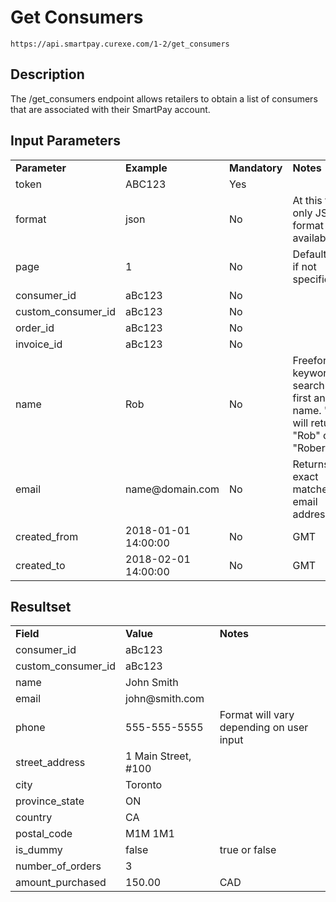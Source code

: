 # Get Consumers

~~~
https://api.smartpay.curexe.com/1-2/get_consumers
~~~

## Description

The /get_consumers endpoint allows retailers to obtain a list of consumers that are associated with their SmartPay account.

## Input Parameters

<table>
  <tr>
    <td><b>Parameter</b></td>
    <td><b>Example</b></td>
    <td><b>Mandatory</b></td>
    <td><b>Notes</b></td>
  </tr>
  <tr>
    <td>token</td>
    <td>ABC123</td>
    <td>Yes</td>
    <td></td>
  </tr>
  <tr>
    <td>format</td>
    <td>json</td>
    <td>No</td>
    <td>At this time only JSON format is available</td>
  </tr>
  <tr>
    <td>page</td>
    <td>1</td>
    <td>No</td>
    <td>Defaults to 1 if not specified</td>
  </tr>
  <tr>
    <td>consumer_id</td>
    <td>aBc123</td>
    <td>No</td>
    <td></td>
  </tr>
  <tr>
    <td>custom_consumer_id</td>
    <td>aBc123</td>
    <td>No</td>
    <td></td>
  </tr>
  <tr>
    <td>order_id</td>
    <td>aBc123</td>
    <td>No</td>
    <td></td>
  </tr>
  <tr>
    <td>invoice_id</td>
    <td>aBc123</td>
    <td>No</td>
    <td></td>
  </tr>
  <tr>
    <td>name</td>
    <td>Rob</td>
    <td>No</td>
    <td>Freeform keyword search of first and last name. "Rob" will return "Rob" or "Robertson".</td>
  </tr>
  <tr>
    <td>email</td>
    <td>name@domain.com</td>
    <td>No</td>
    <td>Returns only exact matches of email addresses</td>
  </tr>
  <tr>
    <td>created_from</td>
    <td>2018-01-01 14:00:00</td>
    <td>No</td>
    <td>GMT</td>
  </tr>
  <tr>
    <td>created_to</td>
    <td>2018-02-01 14:00:00</td>
    <td>No</td>
    <td>GMT</td>
  </tr>
</table>

## Resultset

<table>
  <tr>
    <td><b>Field</b></td>
    <td><b>Value</b></td>
    <td><b><b>Notes</b></b></td>
  </tr>
  <tr>
    <td>consumer_id</td>
    <td>aBc123</td>
    <td></td>
  </tr>
  <tr>
    <td>custom_consumer_id</td>
    <td>aBc123</td>
    <td></td>
  </tr>
  <tr>
    <td>name</td>
    <td>John Smith</td>
    <td></td>
  </tr>
  <tr>
    <td>email</td>
    <td>john@smith.com</td>
    <td></td>
  </tr>
  <tr>
    <td>phone</td>
    <td>555-555-5555</td>
    <td>Format will vary depending on user input</td>
  </tr>
  <tr>
    <td>street_address</td>
    <td>1 Main Street, #100</td>
    <td></td>
  </tr>
  <tr>
    <td>city</td>
    <td>Toronto</td>
    <td></td>
  </tr>
  <tr>
    <td>province_state</td>
    <td>ON</td>
    <td></td>
  </tr>
  <tr>
    <td>country</td>
    <td>CA</td>
    <td></td>
  </tr>
  <tr>
    <td>postal_code</td>
    <td>M1M 1M1</td>
    <td></td>
  </tr>
  <tr>
    <td>is_dummy</td>
    <td>false</td>
    <td>true or false</td>
  </tr>
  <tr>
    <td>number_of_orders</td>
    <td>3</td>
    <td></td>
  </tr>
  <tr>
    <td>amount_purchased</td>
    <td>150.00</td>
    <td>CAD</td>
  </tr>
</table>
